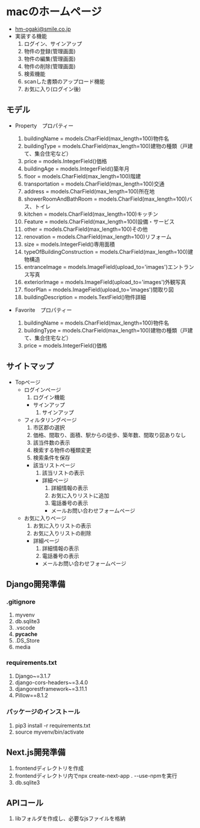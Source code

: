 # macのホームページ
* hm-ogaki@smile.co.jp
* 実装する機能
     1. ログイン、サインアップ
     1. 物件の登録(管理画面)
     1. 物件の編集(管理画面)
     1. 物件の削除(管理画面)
     1. 検索機能
     1. scanした書類のアップロード機能
     1. お気に入り(ログイン後)

## モデル
* Property　プロパティー
     1. buildingName = models.CharField(max_length=100)物件名
     1. buildingType = models.CharField(max_length=100)建物の種類（戸建て、集合住宅など）
     1. price = models.IntegerField()価格
     1. buildingAge = models.IntegerField()築年月
     1. floor = models.CharField(max_length=100)階建
     1. transportation  = models.CharField(max_length=100)交通
     1. address = models.CharField(max_length=100)所在地
     1. showerRoomAndBathRoom = models.CharField(max_length=100)バス、トイレ
     1. kitchen = models.CharField(max_length=100)キッチン
     1. Feature = models.CharField(max_length=100)設備・サービス
     1. other = models.CharField(max_length=100)その他
     1. renovation = models.CharField(max_length=100)リフォーム
     1. size = models.IntegerField()専用面積
     1. typeOfBuildingConstruction = models.CharField(max_length=100)建物構造
     1. entranceImage = models.ImageField(upload_to='images')エントランス写真
     1. exteriorImage = models.ImageField(upload_to='images')外観写真
     1. floorPlan = models.ImageField(upload_to='images')間取り図
     1. buildingDescription = models.TextField()物件詳細

* Favorite　プロパティー
     1. buildingName = models.CharField(max_length=100)物件名
     1. buildingType = models.CharField(max_length=100)建物の種類（戸建て、集合住宅など）
     1. price = models.IntegerField()価格


<!-- * Recent最近見た物件一覧
     1. 

* SearchCondition保存した検索条件
     1.  -->

## サイトマップ
* Topページ
     * ログインページ
          1. ログイン機能
          * サインアップ
               1. サインアップ
     * フィルタリングページ
          1. 市区郡の選択
          1. 価格、間取り、面積、駅からの徒歩、築年数、間取り図ありなし
          1. 該当件数の表示
          1. 検索する物件の種類変更
          1. 検索条件を保存
          * 該当リストページ
               1. 該当リストの表示
               * 詳細ページ
                    1. 詳細情報の表示
                    1. お気に入りリストに追加
                    1. 電話番号の表示
                    * メールお問い合わせフォームページ
     * お気に入りページ
          1. お気に入りリストの表示
          1. お気に入りリストの削除
          * 詳細ページ
               1. 詳細情報の表示
               1. 電話番号の表示
               * メールお問い合わせフォームページ
     <!-- * 最近見た物件ページ
          1. 最近見た物件リストの表示
          * 詳細ページ 
               1. 詳細情報の表示
               1. 電話番号の表示
               * メールお問い合わせフォームページ -->
     <!-- * 検索条件の保存ページ
          1. 検索条件のリスト表示
          * 該当リストの表示
               * 詳細ページ
                    1. 詳細情報の表示
                    1. お気に入りリストに追加
                    1. 電話番号の表示
                    * メールお問い合わせフォームページ -->

## Django開発準備
### .gitignore 
1. myvenv
1. db.sqlite3
1. .vscode
1. __pycache__
1. .DS_Store
1. media
### requirements.txt
1. Django~=3.1.7
1. django-cors-headers~=3.4.0
1. djangorestframework~=3.11.1
1. Pillow==8.1.2
### パッケージのインストール 
1. pip3 install -r requirements.txt
1. source myvenv/bin/activate


## Next.js開発準備

1. frontendディレクトリを作成
1. frontendディレクトリ内でnpx create-next-app . --use-npmを実行
1. db.sqlite3


## APIコール
1. libフォルダを作成し、必要なjsファイルを格納